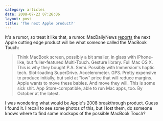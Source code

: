 ```yaml
---
category: articles
date: 2008-07-23 07:26:06
layout: post
title: 'The next Apple product?'
---
```


<p>It's a rumor, so treat it like that, a rumor. MacDailyNews <a href="http://www.macdailynews.com/index.php/weblog/comments/rumor_apples_secret_product_is_macbook_touch/">reports</a> the next Apple cutting edge product will be what someone called the MacBook Touch:</p><blockquote>Think MacBook screen, possibly a bit smaller, in glass with iPhone-like, but fuller-featured Multi-Touch. Gesture library. Full Mac OS X. This is why they bought P.A. Semi. Possibly with Immersion's haptic tech. Slot-loading SuperDrive. Accelerometer. GPS. Pretty expensive to produce initially, but sold at "low" price that will reduce margins. Apple wants to move these babies. And move they will. This is some sick shit. App Store-compatible, able to run Mac apps, too. By October at the latest.</blockquote><p>I was wondering what would be Apple's 2008 breakthrough product. Guess I found it. I recall to see some photos of this, but I lost them, do someone knows where to find some mockups of the possible MacBook Touch?</p>
